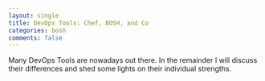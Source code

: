 ```yaml
---
layout: single
title: DevOps Tools: Chef, BOSH, and Co
categories: bosh
comments: false
---
```


Many DevOps Tools are nowadays out there. In the remainder I will discuss their differences and shed some lights on their individual strengths.